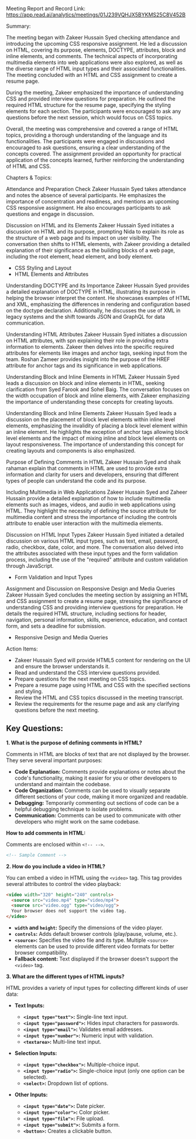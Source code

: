 Meeting Report and Record Link:
https://app.read.ai/analytics/meetings/01J239VQHJX5BYKMS25C8V452B

Summary:

The meeting began with Zakeer Hussain Syed checking attendance and introducing the upcoming CSS responsive assignment. He led a discussion on HTML, covering its purpose, elements, DOCTYPE, attributes, block and inline elements, and comments. The technical aspects of incorporating multimedia elements into web applications were also explored, as well as the diverse range of HTML input types and their associated functionalities. The meeting concluded with an HTML and CSS assignment to create a resume page.

During the meeting, Zakeer emphasized the importance of understanding CSS and provided interview questions for preparation. He outlined the required HTML structure for the resume page, specifying the styling elements for each section. The participants were encouraged to ask any questions before the next session, which would focus on CSS topics.

Overall, the meeting was comprehensive and covered a range of HTML topics, providing a thorough understanding of the language and its functionalities. The participants were engaged in discussions and encouraged to ask questions, ensuring a clear understanding of the concepts covered. The assignment provided an opportunity for practical application of the concepts learned, further reinforcing the understanding of HTML and CSS.


Chapters & Topics:

Attendance and Preparation Check
Zakeer Hussain Syed takes attendance and notes the absence of several participants. He emphasizes the importance of concentration and readiness, and mentions an upcoming CSS responsive assignment. He also encourages participants to ask questions and engage in discussion.

Discussion on HTML and its Elements
Zakeer Hussain Syed initiates a discussion on HTML and its purpose, prompting Nida to explain its role as the structure of a web page and its impact on user visibility. The conversation then shifts to HTML elements, with Zakeer providing a detailed explanation of their significance as the building blocks of a web page, including the root element, head element, and body element.
* CSS Styling and Layout
* HTML Elements and Attributes

Understanding DOCTYPE and its Importance
Zakeer Hussain Syed provides a detailed explanation of DOCTYPE in HTML, illustrating its purpose in helping the browser interpret the content. He showcases examples of HTML and XML, emphasizing the differences in rendering and configuration based on the doctype declaration. Additionally, he discusses the use of XML in legacy systems and the shift towards JSON and GraphQL for data communication.

Understanding HTML Attributes
Zakeer Hussain Syed initiates a discussion on HTML attributes, with spn explaining their role in providing extra information to elements. Zakeer then delves into the specific required attributes for elements like images and anchor tags, seeking input from the team. Roshan Zameer provides insight into the purpose of the HREF attribute for anchor tags and its significance in web applications.

Understanding Block and Inline Elements in HTML
Zakeer Hussain Syed leads a discussion on block and inline elements in HTML, seeking clarification from Syed Farook and Sohel Baig. The conversation focuses on the width occupation of block and inline elements, with Zakeer emphasizing the importance of understanding these concepts for creating layouts.

Understanding Block and Inline Elements
Zakeer Hussain Syed leads a discussion on the placement of block level elements within inline level elements, emphasizing the invalidity of placing a block level element within an inline element. He highlights the exception of anchor tags allowing block level elements and the impact of mixing inline and block level elements on layout responsiveness. The importance of understanding this concept for creating layouts and components is also emphasized.

Purpose of Defining Comments in HTML
Zakeer Hussain Syed and shaik rahaman explain that comments in HTML are used to provide extra information and clarity for users and developers, ensuring that different types of people can understand the code and its purpose.

Including Multimedia in Web Applications
Zakeer Hussain Syed and Zaheer Hussain provide a detailed explanation of how to include multimedia elements such as images, videos, and audio in web applications using HTML. They highlight the necessity of defining the source attribute for multimedia content and stress the importance of including the controls attribute to enable user interaction with the multimedia elements.

Discussion on HTML Input Types
Zakeer Hussain Syed initiated a detailed discussion on various HTML input types, such as text, email, password, radio, checkbox, date, color, and more. The conversation also delved into the attributes associated with these input types and the form validation process, including the use of the "required" attribute and custom validation through JavaScript.
* Form Validation and Input Types

Assignment and Discussion on Responsive Design and Media Queries
Zakeer Hussain Syed concludes the meeting section by assigning an HTML and CSS assignment to create a resume page, stressing the significance of understanding CSS and providing interview questions for preparation. He details the required HTML structure, including sections for header, navigation, personal information, skills, experience, education, and contact form, and sets a deadline for submission.
* Responsive Design and Media Queries


Action Items:

* Zakeer Hussain Syed will provide HTML5 content for rendering on the UI and ensure the browser understands it.
* Read and understand the CSS interview questions provided.
* Prepare questions for the next meeting on CSS topics.
* Prepare a resume page using HTML and CSS with the specified sections and styling.
* Review the HTML and CSS topics discussed in the meeting transcript.
* Review the requirements for the resume page and ask any clarifying questions before the next meeting.


## Key Questions:

**1. What is the purpose of defining comments in HTML?**

Comments in HTML are blocks of text that are not displayed by the browser. They serve several important purposes:

- **Code Explanation:** Comments provide explanations or notes about the code's functionality, making it easier for you or other developers to understand and maintain the codebase.
- **Code Organization:**  Comments can be used to visually separate different sections of your code, making it more organized and readable.
- **Debugging:**  Temporarily commenting out sections of code can be a helpful debugging technique to isolate problems.
- **Communication:** Comments can be used to communicate with other developers who might work on the same codebase.

**How to add comments in HTML:**

Comments are enclosed within `<!-- -->`.

```html
<!-- Sample Comment -->
```

**2. How do you include a video in HTML?**

You can embed a video in HTML using the `<video>` tag. This tag provides several attributes to control the video playback:

```html
<video width="320" height="240" controls>
  <source src="video.mp4" type="video/mp4">
  <source src="video.ogg" type="video/ogg">
  Your browser does not support the video tag.
</video>
```

- **`width` and `height`:**  Specify the dimensions of the video player.
- **`controls`:** Adds default browser controls (play/pause, volume, etc.).
- **`<source>`:** Specifies the video file and its type. Multiple `<source>` elements can be used to provide different video formats for better browser compatibility.
- **Fallback content:** Text displayed if the browser doesn't support the `<video>` tag.

**3. What are the different types of HTML inputs?**

HTML provides a variety of input types for collecting different kinds of user data:

- **Text Inputs:**
   - **`<input type="text">`:** Single-line text input.
   - **`<input type="password">`:** Hides input characters for passwords.
   - **`<input type="email">`:**  Validates email addresses.
   - **`<input type="number">`:**  Numeric input with validation.
   - **`<textarea>`:** Multi-line text input.

- **Selection Inputs:**
   - **`<input type="checkbox">`:**  Multiple-choice input.
   - **`<input type="radio">`:** Single-choice input (only one option can be selected).
   - **`<select>`:** Dropdown list of options.

- **Other Inputs:**
   - **`<input type="date">`:** Date picker.
   - **`<input type="color">`:** Color picker.
   - **`<input type="file">`:** File upload.
   - **`<input type="submit">`:** Submits a form.
   - **`<button>`:** Creates a clickable button.


